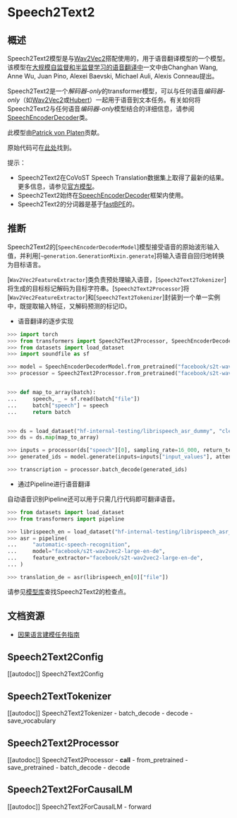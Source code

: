 <!--版权所有©2021年Huging Face团队。

根据Apache许可证第2版（“许可证”），除非符合许可证，否则你不得使用此文件。
你可以在以下位置获得许可证的副本：http://www.apache.org/licenses/LICENSE-2.0
除非适用法律要求或书面同意，根据许可证分发的软件是基于“按原样”的基础分发的，不附带任何形式的明示或暗示的担保。请参阅许可证以获取许可证下的特定语言和限制的规定。
⚠️请注意，此文件在Markdown中，但包含我们Doc构建器的特定语法（类似于MDX），你的Markdown查看器可能无法正确呈现。-->

# Speech2Text2

## 概述

Speech2Text2模型是与[Wav2Vec2](wav2vec2)搭配使用的，用于语音翻译模型的一个模型。该模型在[大规模自监督和半监督学习的语音翻译中](https://arxiv.org/abs/2104.06678)一文中由Changhan Wang, Anne Wu, Juan Pino, Alexei Baevski, Michael Auli, Alexis Conneau提出。

Speech2Text2是一个*解码器-only*的transformer模型，可以与任何语音*编码器-only*（如[Wav2Vec2](wav2vec2)或[Hubert](hubert)）一起用于语音到文本任务。有关如何将Speech2Text2与任何语音*编码器-only*模型结合的详细信息，请参阅[SpeechEncoderDecoder](speech-encoder-decoder)类。

此模型由[Patrick von Platen](https://huggingface.co/patrickvonplaten)贡献。

原始代码可在[此处](https://github.com/pytorch/fairseq/blob/1f7ef9ed1e1061f8c7f88f8b94c7186834398690/fairseq/models/wav2vec/wav2vec2_asr.py#L266)找到。


提示：
- Speech2Text2在CoVoST Speech Translation数据集上取得了最新的结果。更多信息，请参见[官方模型](https://huggingface.co/models?other=speech2text2)。
- Speech2Text2始终在[SpeechEncoderDecoder](speech-encoder-decoder)框架内使用。
- Speech2Text2的分词器是基于[fastBPE](https://github.com/glample/fastBPE)的。

## 推断

Speech2Text2的[`SpeechEncoderDecoderModel`]模型接受语音的原始波形输入值，并利用[`~generation.GenerationMixin.generate`]将输入语音自回归地转换为目标语言。

[`Wav2Vec2FeatureExtractor`]类负责预处理输入语音，[`Speech2Text2Tokenizer`]将生成的目标标记解码为目标字符串。[`Speech2Text2Processor`]将[`Wav2Vec2FeatureExtractor`]和[`Speech2Text2Tokenizer`]封装到一个单一实例中，既提取输入特征，又解码预测的标记ID。

- 语音翻译的逐步实现

```python
>>> import torch
>>> from transformers import Speech2Text2Processor, SpeechEncoderDecoderModel
>>> from datasets import load_dataset
>>> import soundfile as sf

>>> model = SpeechEncoderDecoderModel.from_pretrained("facebook/s2t-wav2vec2-large-en-de")
>>> processor = Speech2Text2Processor.from_pretrained("facebook/s2t-wav2vec2-large-en-de")


>>> def map_to_array(batch):
...     speech, _ = sf.read(batch["file"])
...     batch["speech"] = speech
...     return batch


>>> ds = load_dataset("hf-internal-testing/librispeech_asr_dummy", "clean", split="validation")
>>> ds = ds.map(map_to_array)

>>> inputs = processor(ds["speech"][0], sampling_rate=16_000, return_tensors="pt")
>>> generated_ids = model.generate(inputs=inputs["input_values"], attention_mask=inputs["attention_mask"])

>>> transcription = processor.batch_decode(generated_ids)
```

- 通过Pipeline进行语音翻译

自动语音识别Pipeline还可以用于只需几行代码即可翻译语音。

```python
>>> from datasets import load_dataset
>>> from transformers import pipeline

>>> librispeech_en = load_dataset("hf-internal-testing/librispeech_asr_dummy", "clean", split="validation")
>>> asr = pipeline(
...     "automatic-speech-recognition",
...     model="facebook/s2t-wav2vec2-large-en-de",
...     feature_extractor="facebook/s2t-wav2vec2-large-en-de",
... )

>>> translation_de = asr(librispeech_en[0]["file"])
```

请参见[模型库](https://huggingface.co/models?filter=speech2text2)查找Speech2Text2的检查点。

## 文档资源

- [因果语言建模任务指南](../tasks/language_modeling)

## Speech2Text2Config

[[autodoc]] Speech2Text2Config

## Speech2TextTokenizer

[[autodoc]] Speech2Text2Tokenizer
    - batch_decode
    - decode
    - save_vocabulary

## Speech2Text2Processor

[[autodoc]] Speech2Text2Processor
    - __call__
    - from_pretrained
    - save_pretrained
    - batch_decode
    - decode

## Speech2Text2ForCausalLM

[[autodoc]] Speech2Text2ForCausalLM
    - forward